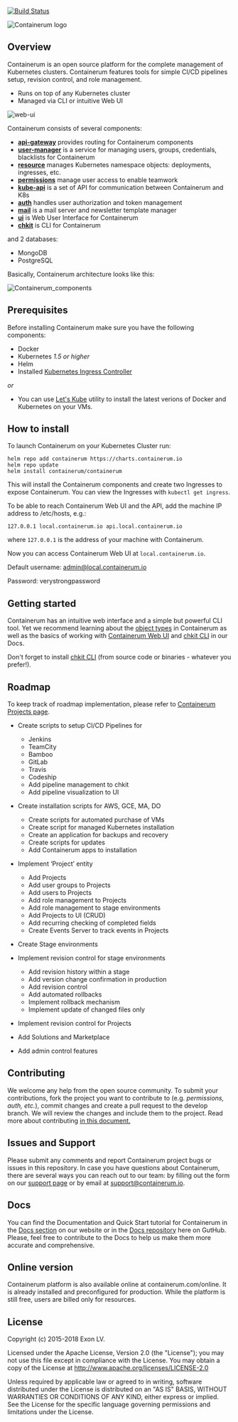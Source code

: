 
[![Build Status](https://travis-ci.org/containerum/containerum.svg?branch=master)](https://travis-ci.org/containerum/containerum)

![Containerum logo](logo.svg)

## Overview

Containerum is an open source platform for the complete management of Kubernetes clusters. Containerum features tools for simple CI/CD pipelines setup, revision control, and role management. 

- Runs on top of any Kubernetes cluster
- Managed via CLI or intuitive Web UI

![web-ui](/web-ui.png)

Containerum consists of several components:

* [**api-gateway**](https://github.com/containerum/gateway) provides routing for Containerum components
* [**user-manager**](https://github.com/containerum/user-manager) is a service for managing users, groups, credentials, blacklists for Containerum
* [**resource**](https://github.com/containerum/resource) manages Kubernetes namespace objects: deployments, ingresses, etc.
* [**permissions**](https://github.com/containerum/permissions) manage user access to enable teamwork
* [**kube-api**](https://github.com/containerum/kube-api) is a set of API for communication between Containerum and K8s
* [**auth**](https://github.com/containerum/auth) handles user authorization and token management
* [**mail**](https://github.com/containerum/mail) is a mail server and newsletter template manager
* [**ui**](https://github.com/containerum/ui) is Web User Interface for Containerum
* [**chkit**](https://github.com/containerum/chkit) is CLI for Containerum

and 2 databases:
* MongoDB
* PostgreSQL

Basically, Containerum architecture looks like this:

![Containerum_components](components.svg)


## Prerequisites
Before installing Containerum make sure you have the following components:

* Docker
* Kubernetes *1.5 or higher*
* Helm
* Installed [Kubernetes Ingress Controller](ingress.md)

*or*

* You can use [Let's Kube](https://github.com/containerum/letskube) utility to install the latest verions of Docker and Kubernetes on your VMs.

## How to install
To launch Containerum on your Kubernetes Cluster run: 

```
helm repo add containerum https://charts.containerum.io
helm repo update
helm install containerum/containerum
```

This will install the Containerum components and create two Ingresses to expose Containerum. You can view the Ingresses with `kubectl get ingress`.

To be able to reach Containerum Web UI and the API, add the machine IP address to /etc/hosts, e.g.:

```
127.0.0.1 local.containerum.io api.local.containerum.io
```
where ```127.0.0.1``` is the address of your machine with Containerum.

Now you can access Containerum Web UI at ```local.containerum.io```. 

Default username: admin@local.containerum.io

Password: verystrongpassword

## Getting started
Containerum has an intuitive web interface and a simple but powerful CLI tool. Yet we recommend learning about the [object types](https://docs.containerum.com/getting-started/object-types/) in Containerum as well as the basics of working with [Containerum Web UI](https://docs.containerum.com/web-panel/) and [chkit CLI](https://docs.containerum.com/cli/) in our Docs.

Don't forget to install [chkit CLI](https://github.com/containerum/chkit) (from source code or binaries - whatever you prefer!).

## Roadmap
To keep track of roadmap implementation, please refer to [Containerum Projects page](https://github.com/containerum/containerum/projects).

- Create scripts to setup CI/CD Pipelines for
	- Jenkins
	- TeamCity
	- Bamboo
	- GitLab
	- Travis
	- Codeship
	- Add pipeline management to chkit
 	- Add pipeline visualization to UI

- Create installation scripts for AWS, GCE, MA, DO
	- Create scripts for automated purchase of VMs
	- Create script for managed Kubernetes installation
	- Create an application for backups and recovery
	- Create scripts for updates
	- Add Containerum apps to installation

- Implement ‘Project’ entity
	- Add Projects
	- Add user groups to Projects
	- Add users to Projects
	- Add role management to Projects
	- Add role management to stage environments
	- Add Projects to UI (CRUD)
	- Add recurring checking of completed fields
	- Create Events Server to track events in Projects

- Create Stage environments

- Implement revision control for stage environments
	- Add revision history within a stage
	- Add version change confirmation in production
	- Add revision control
	- Add automated rollbacks
	- Implement rollback mechanism
	- Implement update of changed files only

- Implement revision control for Projects

- Add Solutions and Marketplace

- Add admin control features


## Contributing
We welcome any help from the open source community. To submit your contributions, fork the project you want to contribute to (e.g. *permissions, auth, etc.*), commit changes and create a pull request to the develop branch. We will review the changes and include them to the project. Read more about contributing [in this document.](https://github.com/containerum/containerum/blob/master/CONTRIBUTING.md)

## Issues and Support
Please submit any comments and report Containerum project bugs or issues in this repository.
In case you have questions about Containerum, there are several ways you can reach out to our team: by filling out the form on our [support page](https://containerum.com/support/) or by email at support@containerum.io.

## Docs
You can find the Documentation and Quick Start tutorial for Containerum in the [Docs section](https://docs.containerum.com/) on our website or in the [Docs repository](https://github.com/containerum/containerum-docs) here on GutHub. Please, feel free to contribute to the Docs to help us make them more accurate and comprehensive.

## Online version
Containerum platform is also available online at containerum.com/online. It is already installed and preconfigured for production. While the platform is still free, users are billed only for resources.

## License
Copyright (c) 2015-2018 Exon LV.

Licensed under the Apache License, Version 2.0 (the "License"); you may not use this file except in compliance with the License. You may obtain a copy of the License at http://www.apache.org/licenses/LICENSE-2.0

Unless required by applicable law or agreed to in writing, software distributed under the License is distributed on an "AS IS" BASIS, WITHOUT WARRANTIES OR CONDITIONS OF ANY KIND, either express or implied. See the License for the specific language governing permissions and limitations under the License.
